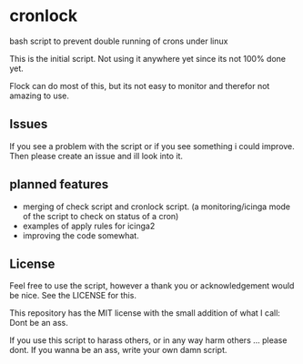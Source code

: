 # cronlock
bash script to prevent double running of crons under linux

This is the initial script. Not using it anywhere yet since its not 100% done yet. 

Flock can do most of this, but its not easy to monitor and therefor not amazing to use. 

## Issues

If you see a problem with the script or if you see something i could improve. Then please create an issue and ill look into it. 

## planned features

* merging of check script and cronlock script. (a monitoring/icinga mode of the script to check on status of a cron)
* examples of apply rules for icinga2 
* improving the code somewhat. 

## License

Feel free to use the script, however a thank you or acknowledgement would be nice. See the LICENSE for this. 

This repository has the MIT license with the small addition of what I call: Dont be an ass. 

If you use this script to harass others, or in any way harm others ... please dont. If you wanna be an ass, write your own damn script. 

